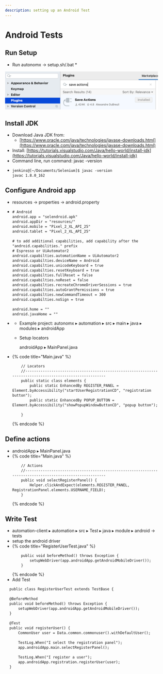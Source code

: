 ```yaml
---
description: setting up an Android Test
---
```


# Android Tests

## Run Setup

* Run autonomx -&gt; setup.sh/.bat
  * 

![](../.gitbook/assets/image%20%2866%29.png)

## Install JDK

* Download Java JDK from:
  * [https://www.oracle.com/java/technologies/javase-downloads.html](https://www.oracle.com/java/technologies/javase-downloads.html)
* Install: [https://tutorials.visualstudio.com/Java/hello-world/install-jdk](https://tutorials.visualstudio.com/Java/hello-world/install-jdk)
* Command line, run command: javac -version
* ```text
  jenkins@[~/Documents/Selenium]$ javac -version
  javac 1.8.0_162
  ```

## 

## Configure Android app

* resources -&gt; properties -&gt; android.property
* ```text
  # Android
  android.app = "selendroid.apk"
  android.appDir = "resources/"
  android.mobile = "Pixel_2_XL_API_25"
  android.tablet = "Pixel_2_XL_API_25"

  # to add additional capabilities, add capability after the "android.capabilities." prefix
  # Espresso or UiAutomator2
  android.capabilties.automationName = UiAutomator2
  android.capabilties.deviceName = Android
  android.capabilties.unicodeKeyboard = true
  android.capabilties.resetKeyboard = true
  android.capabilties.fullReset = false
  android.capabilties.noReset = false
  android.capabilties.recreateChromeDriverSessions = true
  android.capabilties.autoGrantPermissions = true
  android.capabilties.newCommandTimeout = 300
  android.capabilties.noSign = true

  android.home = ""
  android.javaHome = ""
  ```
* * Example project: autonomx ▸ ⁨automation⁩ ▸ ⁨src⁩ ▸ ⁨main⁩ ▸ ⁨java⁩ ▸ ⁨modules⁩ ▸ androidApp⁩
  * Setup locators

    androidApp ▸ MainPanel.java
* {% code title="Main.java" %}
  ```text
      // Locators
      //--------------------------------------------------------------------------------------------------------    
      public static class elements {
          public static EnhancedBy REGISTER_PANEL = Element.byAccessibility("startUserRegistrationCD", "registration button");
          public static EnhancedBy POPUP_BUTTON = Element.byAccessibility("showPopupWindowButtonCD", "popup button");

      }
  ```
  {% endcode %}

## Define actions

* androidApp ▸ MainPanel.java
* {% code title="Main.java" %}
  ```text
      // Actions
      //--------------------------------------------------------------------------------------------------------    
      public void selectRegisterPanel() {
          Helper.clickAndExpect(elements.REGISTER_PANEL, RegistrationPanel.elements.USERNAME_FIELD);
      }
  ```
  {% endcode %}

## Write Test

* ⁨automation-client⁩ ▸ ⁨automation⁩ ▸ ⁨src⁩ ▸ ⁨Test ▸ ⁨java⁩ ▸ ⁨module ▸ ⁨android -&gt; tests
* setup the android driver
* {% code title="RegisterUserTest.java" %}
  ```text
      public void beforeMethod() throws Exception {
          setupWebDriver(app.androidApp.getAndroidMobileDriver());
      }
  ```
  {% endcode %}
* Add Test

```text
  public class RegisterUserTest extends TestBase {
  
  @BeforeMethod
  public void beforeMethod() throws Exception {
      setupWebDriver(app.androidApp.getAndroidMobileDriver());
  }

  @Test
  public void registerUser() {
      CommonUser user = Data.common.commonuser().withDefaultUser();

      TestLog.When("I select the registration panel");
      app.androidApp.main.selectRegisterPanel();

      TestLog.When("I register a user");
      app.androidApp.registration.registerUser(user);
  }
```

